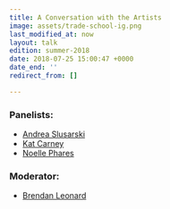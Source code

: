 ```yaml
---
title: A Conversation with the Artists
image: assets/trade-school-ig.png
last_modified_at: now
layout: talk
edition: summer-2018
date: 2018-07-25 15:00:47 +0000
date_end: ''
redirect_from: []

---
```

### Panelists:

* [Andrea Slusarski](https://www.instagram.com/drawingfromnature/)
* [Kat Carney](https://www.instagram.com/katcarney/)
* [Noelle Phares](https://www.instagram.com/pharen_art/)

### Moderator:

* [Brendan Leonard](https://semi-rad.com/)